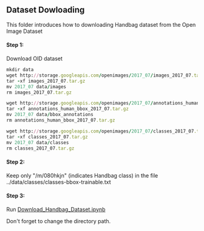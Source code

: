 ## Dataset Dowloading

This folder introduces how to downloading Handbag dataset from the Open Image Dataset

#### Step 1: 
Download OID dataset

```ruby
mkdir data
wget http://storage.googleapis.com/openimages/2017_07/images_2017_07.tar.gz
tar -xf images_2017_07.tar.gz
mv 2017_07 data/images
rm images_2017_07.tar.gz

wget http://storage.googleapis.com/openimages/2017_07/annotations_human_bbox_2017_07.tar.gz
tar -xf annotations_human_bbox_2017_07.tar.gz
mv 2017_07 data/bbox_annotations
rm annotations_human_bbox_2017_07.tar.gz

wget http://storage.googleapis.com/openimages/2017_07/classes_2017_07.tar.gz
tar -xf classes_2017_07.tar.gz
mv 2017_07 data/classes
rm classes_2017_07.tar.gz
```

#### Step 2: 
Keep only "/m/080hkjn" (indicates Handbag class) in the file ../data/classes/classes-bbox-trainable.txt

#### Step 3:
Run [Download_Handbag_Dataset.ipynb](https://github.com/NYU-CDS-Capstone-Project/Fashion_Apparel_Detection/blob/master/Downloading_Dataset/Download_Handbag_Dataset.ipynb)

Don't forget to change the directory path.
